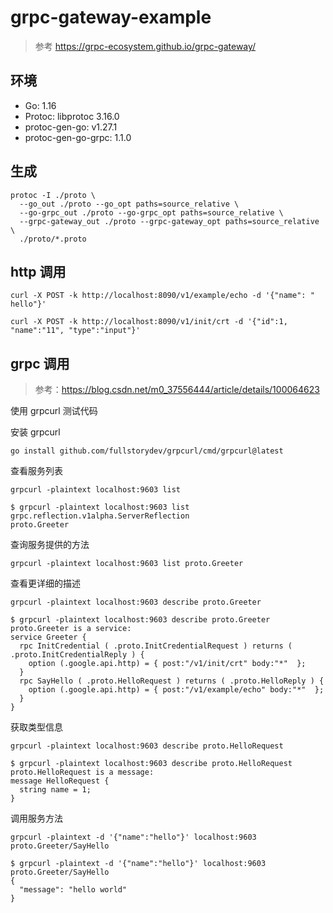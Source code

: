 # grpc-gateway-example

>  参考 https://grpc-ecosystem.github.io/grpc-gateway/

## 环境

* Go: 1.16
* Protoc: libprotoc 3.16.0
* protoc-gen-go: v1.27.1
* protoc-gen-go-grpc: 1.1.0

## 生成

```shell
protoc -I ./proto \                                          
  --go_out ./proto --go_opt paths=source_relative \
  --go-grpc_out ./proto --go-grpc_opt paths=source_relative \
  --grpc-gateway_out ./proto --grpc-gateway_opt paths=source_relative \
  ./proto/*.proto
```

## http 调用

```shell
curl -X POST -k http://localhost:8090/v1/example/echo -d '{"name": " hello"}'               

curl -X POST -k http://localhost:8090/v1/init/crt -d '{"id":1, "name":"11", "type":"input"}'
```
## grpc 调用

> 参考：https://blog.csdn.net/m0_37556444/article/details/100064623

使用 grpcurl 测试代码

安装 grpcurl
```shell
go install github.com/fullstorydev/grpcurl/cmd/grpcurl@latest
```

查看服务列表

`grpcurl -plaintext localhost:9603 list`

```shell
$ grpcurl -plaintext localhost:9603 list 
grpc.reflection.v1alpha.ServerReflection
proto.Greeter
```

查询服务提供的方法

`grpcurl -plaintext localhost:9603 list proto.Greeter`

查看更详细的描述

`grpcurl -plaintext localhost:9603 describe proto.Greeter`

```shell
$ grpcurl -plaintext localhost:9603 describe proto.Greeter     
proto.Greeter is a service:
service Greeter {
  rpc InitCredential ( .proto.InitCredentialRequest ) returns ( .proto.InitCredentialReply ) {
    option (.google.api.http) = { post:"/v1/init/crt" body:"*"  };
  }
  rpc SayHello ( .proto.HelloRequest ) returns ( .proto.HelloReply ) {
    option (.google.api.http) = { post:"/v1/example/echo" body:"*"  };
  }
}
```

获取类型信息

`grpcurl -plaintext localhost:9603 describe proto.HelloRequest`

```shell
$ grpcurl -plaintext localhost:9603 describe proto.HelloRequest
proto.HelloRequest is a message:
message HelloRequest {
  string name = 1;
}
```

调用服务方法

`grpcurl -plaintext -d '{"name":"hello"}' localhost:9603 proto.Greeter/SayHello`

```shell
$ grpcurl -plaintext -d '{"name":"hello"}' localhost:9603 proto.Greeter/SayHello
{
  "message": "hello world"
}
```

